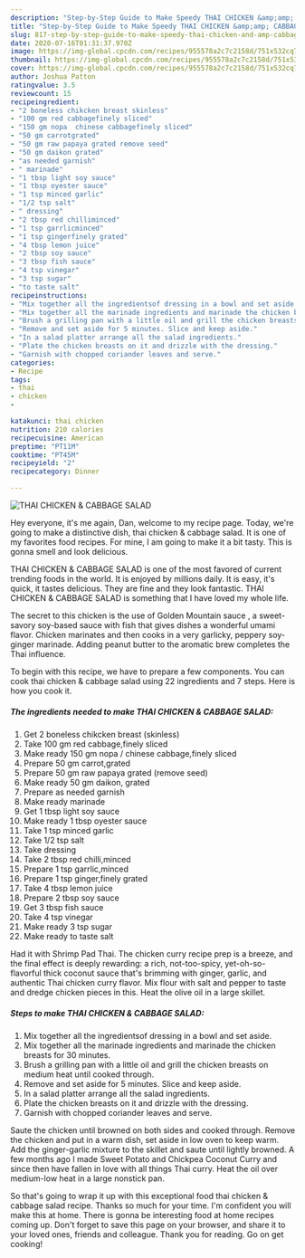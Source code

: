 ```yaml
---
description: "Step-by-Step Guide to Make Speedy THAI CHICKEN &amp;amp; CABBAGE SALAD"
title: "Step-by-Step Guide to Make Speedy THAI CHICKEN &amp;amp; CABBAGE SALAD"
slug: 817-step-by-step-guide-to-make-speedy-thai-chicken-and-amp-cabbage-salad
date: 2020-07-16T01:31:37.970Z
image: https://img-global.cpcdn.com/recipes/955578a2c7c2158d/751x532cq70/thai-chicken-cabbage-salad-recipe-main-photo.jpg
thumbnail: https://img-global.cpcdn.com/recipes/955578a2c7c2158d/751x532cq70/thai-chicken-cabbage-salad-recipe-main-photo.jpg
cover: https://img-global.cpcdn.com/recipes/955578a2c7c2158d/751x532cq70/thai-chicken-cabbage-salad-recipe-main-photo.jpg
author: Joshua Patton
ratingvalue: 3.5
reviewcount: 15
recipeingredient:
- "2 boneless chikcken breast skinless"
- "100 gm red cabbagefinely sliced"
- "150 gm nopa  chinese cabbagefinely sliced"
- "50 gm carrotgrated"
- "50 gm raw papaya grated remove seed"
- "50 gm daikon grated"
- "as needed garnish"
- " marinade"
- "1 tbsp light soy sauce"
- "1 tbsp oyester sauce"
- "1 tsp minced garlic"
- "1/2 tsp salt"
- " dressing"
- "2 tbsp red chilliminced"
- "1 tsp garrlicminced"
- "1 tsp gingerfinely grated"
- "4 tbsp lemon juice"
- "2 tbsp soy sauce"
- "3 tbsp fish sauce"
- "4 tsp vinegar"
- "3 tsp sugar"
- "to taste salt"
recipeinstructions:
- "Mix together all the ingredientsof dressing in a bowl and set aside."
- "Mix together all the marinade ingredients and marinade the chicken breasts for 30 minutes."
- "Brush a grilling pan with a little oil and grill the chicken breasts on medium heat until cooked through."
- "Remove and set aside for 5 minutes. Slice and keep aside."
- "In a salad platter arrange all the salad ingredients."
- "Plate the chicken breasts on it and drizzle with the dressing."
- "Garnish with chopped coriander leaves and serve."
categories:
- Recipe
tags:
- thai
- chicken
- 

katakunci: thai chicken  
nutrition: 210 calories
recipecuisine: American
preptime: "PT11M"
cooktime: "PT45M"
recipeyield: "2"
recipecategory: Dinner

---
```



![THAI CHICKEN &amp; CABBAGE SALAD](https://img-global.cpcdn.com/recipes/955578a2c7c2158d/751x532cq70/thai-chicken-cabbage-salad-recipe-main-photo.jpg)

Hey everyone, it's me again, Dan, welcome to my recipe page. Today, we're going to make a distinctive dish, thai chicken &amp; cabbage salad. It is one of my favorites food recipes. For mine, I am going to make it a bit tasty. This is gonna smell and look delicious.

THAI CHICKEN &amp; CABBAGE SALAD is one of the most favored of current trending foods in the world. It is enjoyed by millions daily. It is easy, it's quick, it tastes delicious. They are fine and they look fantastic. THAI CHICKEN &amp; CABBAGE SALAD is something that I have loved my whole life.

The secret to this chicken is the use of Golden Mountain sauce , a sweet-savory soy-based sauce with fish that gives dishes a wonderful umami flavor. Chicken marinates and then cooks in a very garlicky, peppery soy-ginger marinade. Adding peanut butter to the aromatic brew completes the Thai influence.


To begin with this recipe, we have to prepare a few components. You can cook thai chicken &amp; cabbage salad using 22 ingredients and 7 steps. Here is how you cook it.

<!--inarticleads1-->

##### The ingredients needed to make THAI CHICKEN &amp; CABBAGE SALAD:

1. Get 2 boneless chikcken breast (skinless)
1. Take 100 gm red cabbage,finely sliced
1. Make ready 150 gm nopa / chinese cabbage,finely sliced
1. Prepare 50 gm carrot,grated
1. Prepare 50 gm raw papaya grated (remove seed)
1. Make ready 50 gm daikon, grated
1. Prepare as needed garnish
1. Make ready  marinade
1. Get 1 tbsp light soy sauce
1. Make ready 1 tbsp oyester sauce
1. Take 1 tsp minced garlic
1. Take 1/2 tsp salt
1. Take  dressing
1. Take 2 tbsp red chilli,minced
1. Prepare 1 tsp garrlic,minced
1. Prepare 1 tsp ginger,finely grated
1. Take 4 tbsp lemon juice
1. Prepare 2 tbsp soy sauce
1. Get 3 tbsp fish sauce
1. Take 4 tsp vinegar
1. Make ready 3 tsp sugar
1. Make ready to taste salt


Had it with Shrimp Pad Thai. The chicken curry recipe prep is a breeze, and the final effect is deeply rewarding: a rich, not-too-spicy, yet-oh-so-flavorful thick coconut sauce that&#39;s brimming with ginger, garlic, and authentic Thai chicken curry flavor. Mix flour with salt and pepper to taste and dredge chicken pieces in this. Heat the olive oil in a large skillet. 

<!--inarticleads2-->

##### Steps to make THAI CHICKEN &amp; CABBAGE SALAD:

1. Mix together all the ingredientsof dressing in a bowl and set aside.
1. Mix together all the marinade ingredients and marinade the chicken breasts for 30 minutes.
1. Brush a grilling pan with a little oil and grill the chicken breasts on medium heat until cooked through.
1. Remove and set aside for 5 minutes. Slice and keep aside.
1. In a salad platter arrange all the salad ingredients.
1. Plate the chicken breasts on it and drizzle with the dressing.
1. Garnish with chopped coriander leaves and serve.


Saute the chicken until browned on both sides and cooked through. Remove the chicken and put in a warm dish, set aside in low oven to keep warm. Add the ginger-garlic mixture to the skillet and saute until lightly browned. A few months ago I made Sweet Potato and Chickpea Coconut Curry and since then have fallen in love with all things Thai curry. Heat the oil over medium-low heat in a large nonstick pan. 

So that's going to wrap it up with this exceptional food thai chicken &amp; cabbage salad recipe. Thanks so much for your time. I'm confident you will make this at home. There is gonna be interesting food at home recipes coming up. Don't forget to save this page on your browser, and share it to your loved ones, friends and colleague. Thank you for reading. Go on get cooking!
